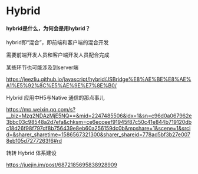 # Hybrid

#### hybrid是什么，为何会是用hybrid？

hybrid即“混合”，即前端和客户端的混合开发

需要前端开发人员和客户端开发人员配合完成

某些环节也可能涉及到server端

https://jeezliu.github.io/javascript/hybrid/JSBridge%E8%AE%BE%E8%AE%A1%E5%92%8C%E5%AE%9E%E7%8E%B0/





Hybrid 应用中H5与Native 通信的那点事儿

https://mp.weixin.qq.com/s?__biz=Mzg2NDAzMjE5NQ==&mid=2247485506&idx=1&sn=c96d0a067962e3bbc03c98548a2d7efa&chksm=ce6ecceef91945f87c50c41e844b719120dbc18d26f98f797df8b756439e8eb60a256159dc0b&mpshare=1&scene=1&srcid=&sharer_sharetime=1586567321300&sharer_shareid=778ad5bf3b27e0078eb105d7277263f6#rd



转转 Hybrid 体系建设

https://juejin.im/post/6872185695838928909